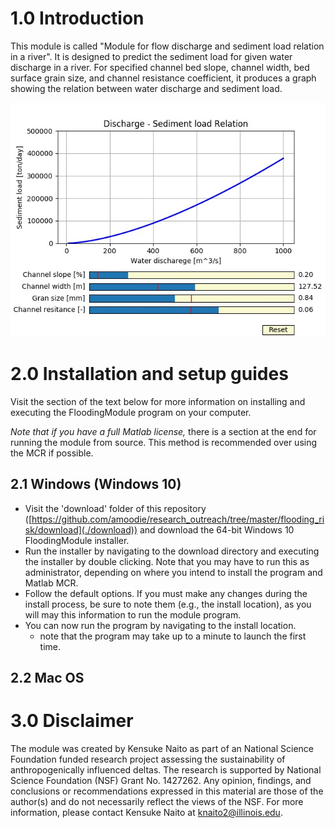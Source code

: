 # 1.0 Introduction

This module is called "Module for flow discharge and sediment load relation in a river". It is designed to predict the sediment load for given water discharge in a river. For specified channel bed slope, channel width, bed surface grain size, and channel resistance coefficient, it produces a graph showing the relation between water discharge and sediment load. 

![demo image](./demo.jpeg "Demo of GUI")

# 2.0 Installation and setup guides

Visit the section of the text below for more information on installing and executing the FloodingModule program on your computer. 

_Note that if you have a full Matlab license,_ there is a section at the end for running the module from source. This method is recommended over using the MCR if possible.

## 2.1 Windows (Windows 10)
* Visit the 'download' folder of this repository ([https://github.com/amoodie/research_outreach/tree/master/flooding_risk/download](./download)) and download the 64-bit Windows 10 FloodingModule installer.
* Run the installer by navigating to the download directory and executing the installer by double clicking. Note that you may have to run this as administrator, depending on where you intend to install the program and Matlab MCR.
* Follow the default options. If you must make any changes during the install process, be sure to note them (e.g., the install location), as you will may this information to run the module program.
* You can now run the program by navigating to the install location. 
  * note that the program may take up to a minute to launch the first time.
  
## 2.2 Mac OS


# 3.0 Disclaimer

The module was created by Kensuke Naito as part of an National Science Foundation funded research project assessing the sustainability of anthropogenically influenced deltas.
The research is supported by National Science Foundation (NSF) Grant No. 1427262.
Any opinion, findings, and conclusions or recommendations expressed in this material are those of the author(s) and do not necessarily reflect the views of the NSF.
For more information, please contact Kensuke Naito at knaito2@illinois.edu.
